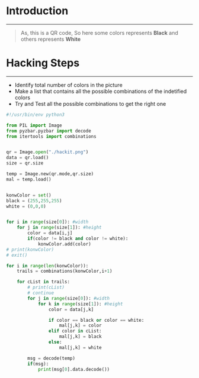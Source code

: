 # Introduction
----
> As, this is a QR code, So here some colors represents **Black** and others represents **White**
# Hacking Steps
----
- Identify total number of colors in the picture
- Make a list that contains all the possible combinations of the indetified colors
- Try and Test all the possible combinations to get the right one

```python
#!/usr/bin/env python3

from PIL import Image
from pyzbar.pyzbar import decode 
from itertools import combinations


qr = Image.open("./hackit.png")
data = qr.load()
size = qr.size

temp = Image.new(qr.mode,qr.size)
mal = temp.load()


konwColor = set()
black = (255,255,255)
white = (0,0,0)


for i in range(size[0]): #width
	for j in range(size[1]): #height
		color = data[i,j]
		if(color != black and color != white):
			konwColor.add(color)
# print(konwColor)
# exit()

for i in range(len(konwColor)):
	trails = combinations(konwColor,i+1)

	for cList in trails:
		# print(cList)
		# continue
		for j in range(size[0]): #width
			for k in range(size[1]): #height
				color = data[j,k]

				if color == black or color == white:
					mal[j,k] = color
				elif color in cList:
					mal[j,k] = black
				else:
					mal[j,k] = white

		msg = decode(temp)
		if(msg):
			print(msg[0].data.decode())
```


